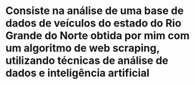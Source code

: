 # Consiste na análise de uma base de dados de veículos do estado do Rio Grande do Norte obtida por mim com um algoritmo de web scraping, utilizando técnicas de análise de dados e inteligência artificial
